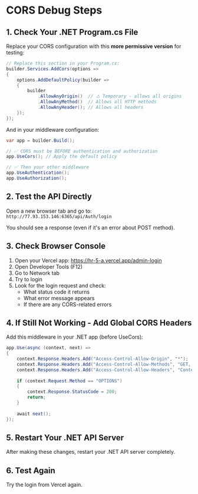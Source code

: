 # CORS Debug Steps

## 1. Check Your .NET Program.cs File

Replace your CORS configuration with this **more permissive version** for testing:

```csharp
// Replace this section in your Program.cs:
builder.Services.AddCors(options =>
{
    options.AddDefaultPolicy(builder =>
    {
        builder
            .AllowAnyOrigin()  // ⚠️ Temporary - allows all origins
            .AllowAnyMethod()  // Allows all HTTP methods
            .AllowAnyHeader(); // Allows all headers
    });
});
```

And in your middleware configuration:

```csharp
var app = builder.Build();

// ✅ CORS must be BEFORE authentication and authorization
app.UseCors(); // Apply the default policy

// ✅ Then your other middleware
app.UseAuthentication();
app.UseAuthorization();
```

## 2. Test the API Directly

Open a new browser tab and go to:
`http://77.93.153.146:6365/api/Auth/login`

You should see a response (even if it's an error about POST method).

## 3. Check Browser Console

1. Open your Vercel app: https://hr-5-a.vercel.app/admin-login
2. Open Developer Tools (F12)
3. Go to Network tab
4. Try to login
5. Look for the login request and check:
   - What status code it returns
   - What error message appears
   - If there are any CORS-related errors

## 4. If Still Not Working - Add Global CORS Headers

Add this middleware in your .NET app (before UseCors):

```csharp
app.Use(async (context, next) =>
{
    context.Response.Headers.Add("Access-Control-Allow-Origin", "*");
    context.Response.Headers.Add("Access-Control-Allow-Methods", "GET, POST, PUT, DELETE, OPTIONS");
    context.Response.Headers.Add("Access-Control-Allow-Headers", "Content-Type, Authorization, Accept-Language");
    
    if (context.Request.Method == "OPTIONS")
    {
        context.Response.StatusCode = 200;
        return;
    }
    
    await next();
});
```

## 5. Restart Your .NET API Server

After making these changes, restart your .NET API server completely.

## 6. Test Again

Try the login from Vercel again.
